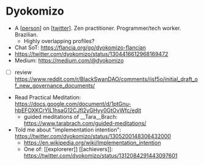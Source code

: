# Dyokomizo
- A [[person]] on [[twitter]]. Zen practitioner. Programmer/tech worker. Brazilian.
    - Highly overlapping profiles?
- Chat SoT: https://flancia.org/go/dyokomizo-flancian
- https://twitter.com/dyokomizo/status/1304416612968169472
- Medium: https://medium.com/@dyokomizo 
- [ ] review https://www.reddit.com/r/BlackSwanDAO/comments/iisf5o/initial_draft_of_new_governance_documents/
- Read Practical Meditation: https://docs.google.com/document/d/1ptGnu-hbEFOXKCrYlL1hsaG12CJfl2yGHyy0GtOvWfc/edit
    - guided meditations of __Tara__Brach: https://www.tarabrach.com/guided-meditations/ 
- Told me about "implementation intention": https://twitter.com/dyokomizo/status/1305200148306432000
    - https://en.wikipedia.org/wiki/Implementation_intention
  - One of: [[explorerer]] [[achievers]]: https://twitter.com/dyokomizo/status/1312084291443097601

[//begin]: # "Autogenerated link references for markdown compatibility"
[person]: person.md "Person"
[twitter]: twitter.md "Twitter"
[//end]: # "Autogenerated link references"